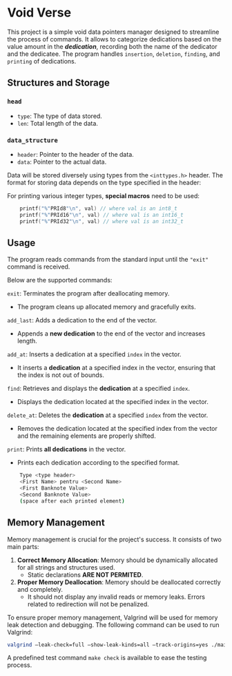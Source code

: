 # Void Verse

This project is a simple void data pointers manager designed to streamline the process of commands. It allows to categorize dedications based on the value amount in the ***dedication***, recording both the name of the dedicator and the dedicatee. The program handles `insertion`, `deletion`, `finding`, and `printing` of dedications.

## Structures and Storage

### `head`

- `type`: The type of data stored.
- `len`: Total length of the data.

### `data_structure`

- `header`: Pointer to the header of the data.
- `data`: Pointer to the actual data.

Data will be stored diversely using types from the `<inttypes.h>` header. The format for storing data depends on the type specified in the header:

For printing various integer types, **special macros** need to be used:

```c
    printf("%"PRId8"\n", val) // where val is an int8_t
    printf("%"PRId16"\n", val) // where val is an int16_t
    printf("%"PRId32"\n", val) // where val is an int32_t
```

## Usage

The program reads commands from the standard input until the `"exit"` command is received.

Below are the supported commands:

`exit`: Terminates the program after deallocating memory.

- The program cleans up allocated memory and gracefully exits.

`add_last`: Adds a dedication to the end of the vector.

- Appends a **new dedication** to the end of the vector and increases length.

`add_at`: Inserts a dedication at a specified `index` in the vector.

- It inserts a **dedication** at a specified index in the vector, ensuring that the index is not out of bounds.

`find`: Retrieves and displays the **dedication** at a specified `index`.

- Displays the dedication located at the specified index in the vector.

`delete_at`: Deletes the **dedication** at a specified `index` from the vector.

- Removes the dedication located at the specified index from the vector and the remaining elements are properly shifted.

`print`: Prints **all dedications** in the vector.

- Prints each dedication according to the specified format.

```bash
    Type <type header>
    <First Name> pentru <Second Name>
    <First Banknote Value>
    <Second Banknote Value>
    (space after each printed element)
```

## Memory Management

Memory management is crucial for the project's success. It consists of two main parts:

1) **Correct Memory Allocation**: Memory should be dynamically allocated for all strings and structures used.
   - Static declarations **ARE NOT PERMITED**.
2) **Proper Memory Deallocation**: Memory should be deallocated correctly and completely.
   - It should not display any invalid reads or memory leaks. Errors related to redirection will not be penalized.

To ensure proper memory management, Valgrind will be used for memory leak detection and debugging. The following command can be used to run Valgrind:

```bash
valgrind –leak-check=full –show-leak-kinds=all –track-origins=yes ./main
```

A predefined test command `make check` is available to ease the testing process.
